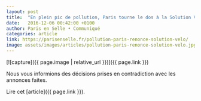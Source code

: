```yaml
---
layout: post
title:  "En plein pic de pollution, Paris tourne le dos à la Solution Vélo"
date:   2016-12-06 00:42:00 +0100
author: Paris en Selle • Communiqué
categories: article
link: https://parisenselle.fr/pollution-paris-renonce-solution-velo/
image: assets/images/articles/pollution-paris-renonce-solution-velo.jpg
---
```


[![capture]({{ page.image | relative_url }})]({{ page.link }})

Nous vous informions des décisions prises en contradiction avec les annonces faites.

Lire cet [article]({{ page.link }}).

